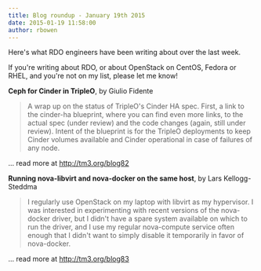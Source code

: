 ```yaml
---
title: Blog roundup - January 19th 2015
date: 2015-01-19 11:58:00
author: rbowen
---
```


Here's what RDO engineers have been writing about over the last week.

If you're writing about RDO, or about OpenStack on CentOS, Fedora or RHEL, and you're not on my list, please let me know!

**Ceph for Cinder in TripleO**, by Giulio Fidente

> A wrap up on the status of TripleO's Cinder HA spec. First, a link to the cinder-ha blueprint, where you can find even more links, to the actual spec (under review) and the code changes (again, still under review). Intent of the blueprint is for the TripleO deployments to keep Cinder volumes available and Cinder operational in case of failures of any node.

... read more at http://tm3.org/blog82

**Running nova-libvirt and nova-docker on the same host**, by Lars Kellogg-Steddma

> I regularly use OpenStack on my laptop with libvirt as my hypervisor. I was interested in experimenting with recent versions of the nova-docker driver, but I didn't have a spare system available on which to run the driver, and I use my regular nova-compute service often enough that I didn't want to simply disable it temporarily in favor of nova-docker.

... read more at http://tm3.org/blog83
